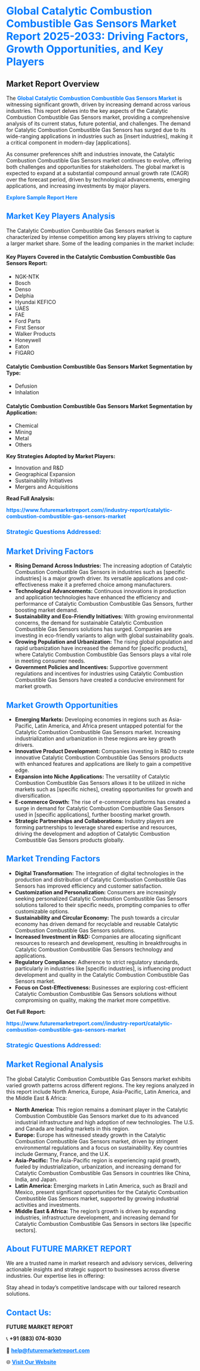 <h1 style="color: #007BFF;">Global Catalytic Combustion Combustible Gas Sensors Market Report 2025-2033: Driving Factors, Growth Opportunities, and Key Players</h1>

<section id="overview">
<h2>Market Report Overview</h2>
<p>The <a href="https://www.futuremarketreport.com//industry-report/catalytic-combustion-combustible-gas-sensors-market" style="color: #007BFF; text-decoration: none;"><strong>Global Catalytic Combustion Combustible Gas Sensors Market</strong></a> is witnessing significant growth, driven by increasing demand across various industries. This report delves into the key aspects of the Catalytic Combustion Combustible Gas Sensors market, providing a comprehensive analysis of its current status, future potential, and challenges. The demand for Catalytic Combustion Combustible Gas Sensors has surged due to its wide-ranging applications in industries such as [insert industries], making it a critical component in modern-day [applications].</p>
<p>As consumer preferences shift and industries innovate, the Catalytic Combustion Combustible Gas Sensors market continues to evolve, offering both challenges and opportunities for stakeholders. The global market is expected to expand at a substantial compound annual growth rate (CAGR) over the forecast period, driven by technological advancements, emerging applications, and increasing investments by major players.</p>
</section>

<section id="overview">
<p><a href="https://www.futuremarketreport.com//request-sample/reportId=86241" style="color: #007BFF; text-decoration: none;"><strong>Explore Sample Report Here</strong></a></p>
</section>

<section id="key-players">
<h2 style="color: #007BFF;">Market Key Players Analysis</h2>
<p>The Catalytic Combustion Combustible Gas Sensors market is characterized by intense competition among key players striving to capture a larger market share. Some of the leading companies in the market include:</p>
<h4>Key Players Covered in the Catalytic Combustion Combustible Gas Sensors Report:</h4>
<ul><li>NGK-NTK</li><li>Bosch</li><li>Denso</li><li>Delphia</li><li>Hyundai KEFICO</li><li>UAES</li><li>FAE</li><li>Ford Parts</li><li>First Sensor</li><li>Walker Products</li><li>Honeywell</li><li>Eaton</li><li>FIGARO</li></ul>
<h4>Catalytic Combustion Combustible Gas Sensors Market Segmentation by Type:</h4>
<ul><li>Defusion</li><li>Inhalation</li></ul>

<h4>Catalytic Combustion Combustible Gas Sensors Market Segmentation by Application:</h4>
<ul><li>Chemical</li><li>Mining</li><li>Metal</li><li>Others</li></ul>
<p><strong>Key Strategies Adopted by Market Players:</strong></p>
<ul>
<li>Innovation and R&D</li>
<li>Geographical Expansion</li>
<li>Sustainability Initiatives</li>
<li>Mergers and Acquisitions</li>
</ul>
</section>

<section>
<p><strong>Read Full Analysis: </strong></p><a href="https://www.futuremarketreport.com//industry-report/catalytic-combustion-combustible-gas-sensors-market" style="color: #007BFF; text-decoration: none;"><strong>https://www.futuremarketreport.com//industry-report/catalytic-combustion-combustible-gas-sensors-market</strong></a>
<h3 style="color: #007BFF;">Strategic Questions Addressed:</h3>
</section>

<section id="driving-factors">
<h2 style="color: #007BFF;">Market Driving Factors</h2>
<ul>
<li><strong>Rising Demand Across Industries:</strong> The increasing adoption of Catalytic Combustion Combustible Gas Sensors in industries such as [specific industries] is a major growth driver. Its versatile applications and cost-effectiveness make it a preferred choice among manufacturers.</li>
<li><strong>Technological Advancements:</strong> Continuous innovations in production and application technologies have enhanced the efficiency and performance of Catalytic Combustion Combustible Gas Sensors, further boosting market demand.</li>
<li><strong>Sustainability and Eco-Friendly Initiatives:</strong> With growing environmental concerns, the demand for sustainable Catalytic Combustion Combustible Gas Sensors solutions has surged. Companies are investing in eco-friendly variants to align with global sustainability goals.</li>
<li><strong>Growing Population and Urbanization:</strong> The rising global population and rapid urbanization have increased the demand for [specific products], where Catalytic Combustion Combustible Gas Sensors plays a vital role in meeting consumer needs.</li>
<li><strong>Government Policies and Incentives:</strong> Supportive government regulations and incentives for industries using Catalytic Combustion Combustible Gas Sensors have created a conducive environment for market growth.</li>
</ul>
</section>

<section id="growth-opportunities">
<h2 style="color: #007BFF;">Market Growth Opportunities</h2>
<ul>
<li><strong>Emerging Markets:</strong> Developing economies in regions such as Asia-Pacific, Latin America, and Africa present untapped potential for the Catalytic Combustion Combustible Gas Sensors market. Increasing industrialization and urbanization in these regions are key growth drivers.</li>
<li><strong>Innovative Product Development:</strong> Companies investing in R&D to create innovative Catalytic Combustion Combustible Gas Sensors products with enhanced features and applications are likely to gain a competitive edge.</li>
<li><strong>Expansion into Niche Applications:</strong> The versatility of Catalytic Combustion Combustible Gas Sensors allows it to be utilized in niche markets such as [specific niches], creating opportunities for growth and diversification.</li>
<li><strong>E-commerce Growth:</strong> The rise of e-commerce platforms has created a surge in demand for Catalytic Combustion Combustible Gas Sensors used in [specific applications], further boosting market growth.</li>
<li><strong>Strategic Partnerships and Collaborations:</strong> Industry players are forming partnerships to leverage shared expertise and resources, driving the development and adoption of Catalytic Combustion Combustible Gas Sensors products globally.</li>
</ul>
</section>

<section id="trending-factors">
<h2 style="color: #007BFF;">Market Trending Factors</h2>
<ul>
<li><strong>Digital Transformation:</strong> The integration of digital technologies in the production and distribution of Catalytic Combustion Combustible Gas Sensors has improved efficiency and customer satisfaction.</li>
<li><strong>Customization and Personalization:</strong> Consumers are increasingly seeking personalized Catalytic Combustion Combustible Gas Sensors solutions tailored to their specific needs, prompting companies to offer customizable options.</li>
<li><strong>Sustainability and Circular Economy:</strong> The push towards a circular economy has driven demand for recyclable and reusable Catalytic Combustion Combustible Gas Sensors solutions.</li>
<li><strong>Increased Investment in R&D:</strong> Companies are allocating significant resources to research and development, resulting in breakthroughs in Catalytic Combustion Combustible Gas Sensors technology and applications.</li>
<li><strong>Regulatory Compliance:</strong> Adherence to strict regulatory standards, particularly in industries like [specific industries], is influencing product development and quality in the Catalytic Combustion Combustible Gas Sensors market.</li>
<li><strong>Focus on Cost-Effectiveness:</strong> Businesses are exploring cost-efficient Catalytic Combustion Combustible Gas Sensors solutions without compromising on quality, making the market more competitive.</li>
</ul>
</section>

<section>
<p><strong>Get Full Report: </strong></p><a href="https://www.futuremarketreport.com//industry-report/catalytic-combustion-combustible-gas-sensors-market" style="color: #007BFF; text-decoration: none;"><strong>https://www.futuremarketreport.com//industry-report/catalytic-combustion-combustible-gas-sensors-market</strong></a>
<h3 style="color: #007BFF;">Strategic Questions Addressed:</h3>
</section>


<section id="regional-analysis">
<h2 style="color: #007BFF;">Market Regional Analysis</h2>
<p>The global Catalytic Combustion Combustible Gas Sensors market exhibits varied growth patterns across different regions. The key regions analyzed in this report include North America, Europe, Asia-Pacific, Latin America, and the Middle East & Africa:</p>
<ul>
<li><strong>North America:</strong> This region remains a dominant player in the Catalytic Combustion Combustible Gas Sensors market due to its advanced industrial infrastructure and high adoption of new technologies. The U.S. and Canada are leading markets in this region.</li>
<li><strong>Europe:</strong> Europe has witnessed steady growth in the Catalytic Combustion Combustible Gas Sensors market, driven by stringent environmental regulations and a focus on sustainability. Key countries include Germany, France, and the U.K.</li>
<li><strong>Asia-Pacific:</strong> The Asia-Pacific region is experiencing rapid growth, fueled by industrialization, urbanization, and increasing demand for Catalytic Combustion Combustible Gas Sensors in countries like China, India, and Japan.</li>
<li><strong>Latin America:</strong> Emerging markets in Latin America, such as Brazil and Mexico, present significant opportunities for the Catalytic Combustion Combustible Gas Sensors market, supported by growing industrial activities and investments.</li>
<li><strong>Middle East & Africa:</strong> The region’s growth is driven by expanding industries, infrastructure development, and increasing demand for Catalytic Combustion Combustible Gas Sensors in sectors like [specific sectors].</li>
</ul>
</section>

<footer>
<h2 style="color: #007BFF;">About FUTURE MARKET REPORT</h2>
<p>We are a trusted name in market research and advisory services, delivering actionable insights and strategic support to businesses across diverse industries. Our expertise lies in offering:</p>

<p>Stay ahead in today’s competitive landscape with our tailored research solutions.</p>

<h2 style="color: #007BFF;">Contact Us:</h2>
<p><strong>FUTURE MARKET REPORT</strong></p>
<p>📞 <strong>+91 (883) 074-8030</strong></p>
<p>📧 <strong><a href="mailto:help@futuremarketreport.com" style="color: #007BFF;">help@futuremarketreport.com</a></strong></p>
<p>🌐 <strong><a href="https://www.futuremarketreport.com/" style="color: #007BFF;">Visit Our Website</a></strong></p>
</footer>